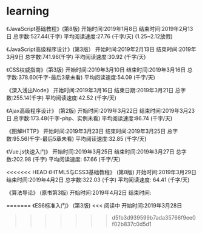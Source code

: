 # learning
《JavaScript基础教程》(第8版)
开始时间:2019年1月8日
结束时间:2019年2月13日
总字数:527.44(千字)
平均阅读速度:27.76 (千字/天)  (1.25~2.12放假)

《JavaScript高级程序设计》(第3版）
开始时间:2019年2月13日
结束时间:2019年3月9日
总字数:741.96(千字)
平均阅读速度:30.92 (千字/天)

《CSS权威指南》(第3版)
开始时间:2019年3月10日
结束时间:2019年3月16日
总字数:378.60(千字-最后3章未看)
平均阅读速度:54.09 (千字/天)

《深入浅出Node》
开始时间:2019年3月16日
结束日期:2019年3月21日
总字数:255.14(千字)
平均阅读速度:42.52 (千字/天)

《Ajax高级程序设计》 (第2版)
开始时间:2019年3月22日
结束时间:2019年3月23日
总字数:173.48(千字-php、实例未看)
平均阅读速度:86.74 (千字/天)

《图解HTTP》
开始时间:2019年3月23日
结束时间:2019年3月25日
总字数:95.56(千字-最后5章未看)
平均阅读速度:32.85 (千字/天)

《Vue.js快速入门》
开始时间:2019年3月25日
结束时间:2019年3月27日
总字数:202.98 (千字)
平均阅读速度: 67.66 (千字/天)

<<<<<<< HEAD
《HTML5与CSS3基础教程》 (第8版)
开始时间:2019年3月29日
结束时间:2019年4月2日
总字数:322.03 (千字)
平均阅读速度: 64.41 (千字/天)

《算法导论》 (原书第3版)
开始时间:2019年4月2日
结束时间:

=======
《ES6标准入门》 (第3版)   <<< 阅读中
开始时间:2019年3月28日
>>>>>>> d5fb3d939599b7ada35766f9ee0f02b837c0d5d1
